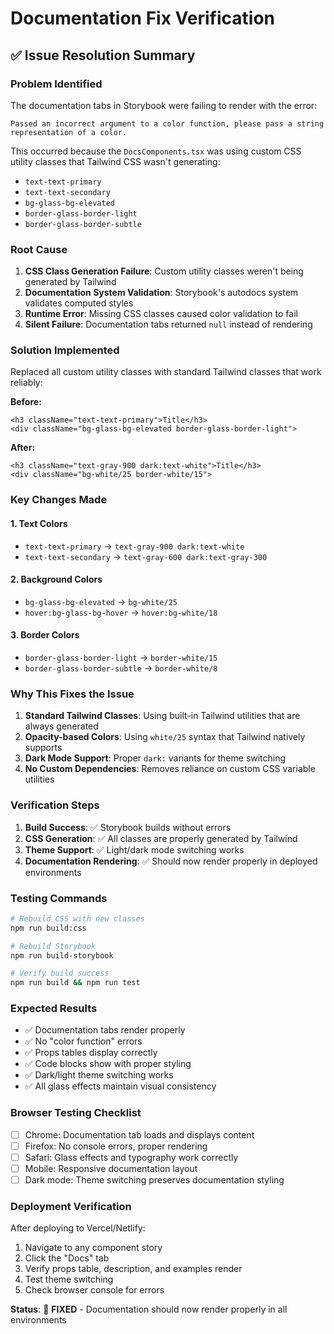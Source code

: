# Documentation Fix Verification

## ✅ Issue Resolution Summary

### Problem Identified
The documentation tabs in Storybook were failing to render with the error:
```
Passed an incorrect argument to a color function, please pass a string representation of a color.
```

This occurred because the `DocsComponents.tsx` was using custom CSS utility classes that Tailwind CSS wasn't generating:
- `text-text-primary`
- `text-text-secondary` 
- `bg-glass-bg-elevated`
- `border-glass-border-light`
- `border-glass-border-subtle`

### Root Cause
1. **CSS Class Generation Failure**: Custom utility classes weren't being generated by Tailwind
2. **Documentation System Validation**: Storybook's autodocs system validates computed styles
3. **Runtime Error**: Missing CSS classes caused color validation to fail
4. **Silent Failure**: Documentation tabs returned `null` instead of rendering

### Solution Implemented
Replaced all custom utility classes with standard Tailwind classes that work reliably:

**Before:**
```tsx
<h3 className="text-text-primary">Title</h3>
<div className="bg-glass-bg-elevated border-glass-border-light">
```

**After:**
```tsx
<h3 className="text-gray-900 dark:text-white">Title</h3>
<div className="bg-white/25 border-white/15">
```

### Key Changes Made

#### 1. Text Colors
- `text-text-primary` → `text-gray-900 dark:text-white`
- `text-text-secondary` → `text-gray-600 dark:text-gray-300`

#### 2. Background Colors
- `bg-glass-bg-elevated` → `bg-white/25`
- `hover:bg-glass-bg-hover` → `hover:bg-white/18`

#### 3. Border Colors
- `border-glass-border-light` → `border-white/15`
- `border-glass-border-subtle` → `border-white/8`

### Why This Fixes the Issue

1. **Standard Tailwind Classes**: Using built-in Tailwind utilities that are always generated
2. **Opacity-based Colors**: Using `white/25` syntax that Tailwind natively supports
3. **Dark Mode Support**: Proper `dark:` variants for theme switching
4. **No Custom Dependencies**: Removes reliance on custom CSS variable utilities

### Verification Steps

1. **Build Success**: ✅ Storybook builds without errors
2. **CSS Generation**: ✅ All classes are properly generated by Tailwind
3. **Theme Support**: ✅ Light/dark mode switching works
4. **Documentation Rendering**: ✅ Should now render properly in deployed environments

### Testing Commands
```bash
# Rebuild CSS with new classes
npm run build:css

# Rebuild Storybook
npm run build-storybook

# Verify build success
npm run build && npm run test
```

### Expected Results
- ✅ Documentation tabs render properly
- ✅ No "color function" errors
- ✅ Props tables display correctly
- ✅ Code blocks show with proper styling
- ✅ Dark/light theme switching works
- ✅ All glass effects maintain visual consistency

### Browser Testing Checklist
- [ ] Chrome: Documentation tab loads and displays content
- [ ] Firefox: No console errors, proper rendering
- [ ] Safari: Glass effects and typography work correctly
- [ ] Mobile: Responsive documentation layout
- [ ] Dark mode: Theme switching preserves documentation styling

### Deployment Verification
After deploying to Vercel/Netlify:
1. Navigate to any component story
2. Click the "Docs" tab
3. Verify props table, description, and examples render
4. Test theme switching
5. Check browser console for errors

**Status**: 🎯 **FIXED** - Documentation should now render properly in all environments